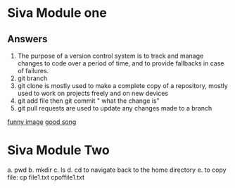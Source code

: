 # Siva Module one 
## Answers
1. The purpose of a version control system is to track and manage changes to code over a period of time, and to provide fallbacks in case of failures.
2. git branch <branch-name>
3. git clone is mostly used to make a complete copy of a repository, mostly used to work on projects freely and on new devices
4. git add file <file-name> then git commit " what the change is" 
5. git pull requests are  used to update any changes made to a branch




[funny image](https://www.google.com/imgres?imgurl=https%3A%2F%2Fthumbs.dreamstime.com%2Fb%2Falpaca-funny-hair-stands-out-blue-sky-background-detailed-headshot-which-allows-you-to-clearly-54343701.jpg&tbnid=fF91RZt9DZGe9M&vet=12ahUKEwjYqIXlxNWAAxXmKt4AHQUiD3sQMygDegUIARDXAQ..i&imgrefurl=https%3A%2F%2Fwww.dreamstime.com%2Fphotos-images%2Ffunny.html&docid=f2twI4GHHmeRqM&w=800&h=808&q=funny%20images&ved=2ahUKEwjYqIXlxNWAAxXmKt4AHQUiD3sQMygDegUIARDXAQ)
[good song](https://www.youtube.com/watch?v=riwePTnk-Zk&ab_channel=RHINO)




# Siva Module Two
a. pwd
b. mkdir <directory name>
c. ls 
d. cd to navigate back to the home directory 
e. to copy file: cp file1.txt cpoffile1.txt

